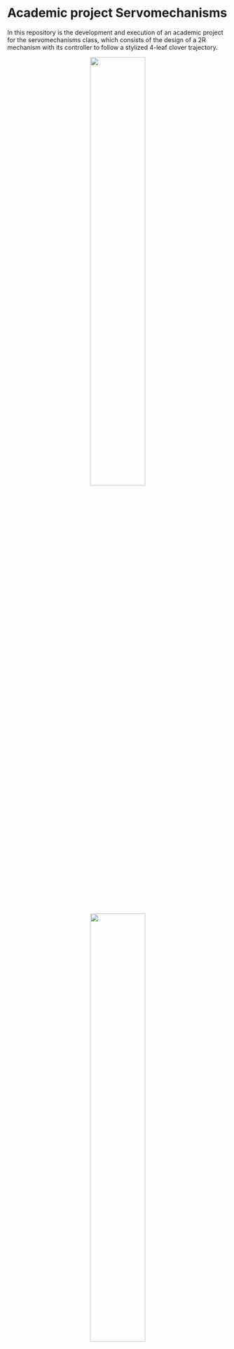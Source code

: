 # Academic project Servomechanisms

<!-- Code for equations in readme(dark and light theme) -->
<!-- <div align="center">
    <img src="https://render.githubusercontent.com/render/math?math=#gh-light-mode-only">
    <img src="https://render.githubusercontent.com/render/math?math=\color{white}#gh-dark-mode-only">
</div> -->

In this repository is the development and execution of an academic project for the servomechanisms class, which consists of the design of a 2R mechanism with its controller to follow a stylized 4-leaf clover trajectory.

<p align="center">
    <img src="https://user-images.githubusercontent.com/30636259/162853501-dc5d82a1-a1a8-400b-a79d-732aa4fc7b76.png#gh-light-mode-only" width="50%">
    <img src="https://user-images.githubusercontent.com/30636259/162853672-40be02ba-91de-41b1-a5ad-18836164fe8d.png#gh-dark-mode-only" width="50%">
</p>

## Kinematics

### Forward kinematics

<img align="left" src="https://user-images.githubusercontent.com/30636259/162853342-b16c023d-a1df-4db6-a581-ba26dc9f7edf.png#gh-light-mode-only" width="50%">
<img align="left" src="https://user-images.githubusercontent.com/30636259/162854336-6a8ddec8-bac3-440e-9ae9-44d7c8041ed7.png#gh-dark-mode-only" width="50%">

<!-- $$
\large
\cos(\theta_i)=\frac{x_i}{L_i}\\
\sin(\theta_i)=\frac{y_i}{L_i}
$$ -->
<div align="center">
    <img src="https://render.githubusercontent.com/render/math?math=\large\cos(\theta_i)=\frac{x_i}{L_i}#gh-light-mode-only">
    <img src="https://render.githubusercontent.com/render/math?math=\color{white}\large\cos(\theta_i)=\frac{x_i}{L_i}#gh-dark-mode-only"> 
    <br>
    <img src="https://render.githubusercontent.com/render/math?math=\large\sin(\theta_i)=\frac{y_i}{L_i}#gh-light-mode-only">
    <img src="https://render.githubusercontent.com/render/math?math=\color{white}\large\sin(\theta_i)=\frac{y_i}{L_i}#gh-dark-mode-only">
</div>

Taking into account the above, the final end of the mechanism is in:

<!-- $$
x=x_1+x_2\\
\boxed{x=L_1\cos(\theta_1)+L_2\cos(\theta_1+\theta_2)}
$$ -->
<div align="center">
    <img src="https://render.githubusercontent.com/render/math?math=x=x_1%2Bx_2#gh-light-mode-only">
    <img src="https://render.githubusercontent.com/render/math?math=\color{white}x=x_1%2Bx_2#gh-dark-mode-only">
    <br>
    <img src="https://render.githubusercontent.com/render/math?math=\boxed{x=L_1\cos(\theta_1)%2BL_2\cos(\theta_1%2B\theta_2)}#gh-light-mode-only">
    <img src="https://render.githubusercontent.com/render/math?math=\color{white}\boxed{x=L_1\cos(\theta_1)%2BL_2\cos(\theta_1%2B\theta_2)}#gh-dark-mode-only">
</div>

<!-- $$
y=y_1+y_2\\
\boxed{y=L_1\sin(\theta_1)+L_2\sin(\theta_1+\theta_2)}
$$ -->
<div align="center">
    <img src="https://render.githubusercontent.com/render/math?math=y=y_1%2By_2#gh-light-mode-only">
    <img src="https://render.githubusercontent.com/render/math?math=\color{white}y=y_1%2By_2#gh-dark-mode-only">
    <br>
    <img src="https://render.githubusercontent.com/render/math?math=\boxed{y=L_1\sin(\theta_1)%2BL_2\sin(\theta_1%2B\theta_2)}#gh-light-mode-only">
    <img src="https://render.githubusercontent.com/render/math?math=\color{white}\boxed{y=L_1\sin(\theta_1)%2BL_2\sin(\theta_1%2B\theta_2)}#gh-dark-mode-only">
</div>

<br clear="all">

> The development of these equations is in the [forward kinematics function](forwardKinematics.m).

### Inverse kinematics

<img align="left" src="https://user-images.githubusercontent.com/30636259/162852730-4edd24f3-1cd4-49e1-a7b3-b6c2f1de69ab.png#gh-light-mode-only" width="40%">
<img align="left" src="https://user-images.githubusercontent.com/30636259/162852792-12c7eb79-8c1f-40f1-bb90-877961caac28.png#gh-dark-mode-only" width="40%">

<!-- $$
\large
L^2=x^2+y^2\\
\alpha=\arctan2\left(\frac{y}{x}\right)
$$ -->
<div align="center">
    <img src="https://render.githubusercontent.com/render/math?math=\large%20L^2=x^2%2By^2#gh-light-mode-only">
    <img src="https://render.githubusercontent.com/render/math?math=\color{white}\large%20L^2=x^2%2By^2#gh-dark-mode-only">
    <br>
    <img src="https://render.githubusercontent.com/render/math?math=\large\alpha=\arctan2\left(\frac{y}{x}\right)#gh-light-mode-only">
    <img src="https://render.githubusercontent.com/render/math?math=\color{white}\large\alpha=\arctan2\left(\frac{y}{x}\right)#gh-dark-mode-only">
</div>
<br>

Using the law of cosines, we find that:

<!-- $$
L^2=L_1^2+L_2^2-2L_1L_2\cos(\pi-\theta_2)\\
L^2=L_1^2+L_2^2+2L_1L_2\cos(\theta_2)\\
\boxed{\theta_2=\arccos\left(\frac{L^2-L_1^2-L_2^2}{2L_1L_2}\right)}
$$ -->
<div align="center">
    <img src="https://render.githubusercontent.com/render/math?math=L^2=L_1^2%2BL_2^2-2L_1L_2\cos(\pi-\theta_2)#gh-light-mode-only">
    <img src="https://render.githubusercontent.com/render/math?math=\color{white}L^2=L_1^2%2BL_2^2-2L_1L_2\cos(\pi-\theta_2)#gh-dark-mode-only">
    <br>
    <img src="https://render.githubusercontent.com/render/math?math=L^2=L_1^2%2BL_2^2%2B2L_1L_2\cos(\theta_2)#gh-light-mode-only">
    <img src="https://render.githubusercontent.com/render/math?math=\color{white}L^2=L_1^2%2BL_2^2%2B2L_1L_2\cos(\theta_2)#gh-dark-mode-only">
    <br>
    <img src="https://render.githubusercontent.com/render/math?math=\boxed{\theta_2=\arccos\left(\frac{L^2-L_1^2-L_2^2}{2L_1L_2}\right)}#gh-light-mode-only">
    <img src="https://render.githubusercontent.com/render/math?math=\color{white}\boxed{\theta_2=\arccos\left(\frac{L^2-L_1^2-L_2^2}{2L_1L_2}\right)}#gh-dark-mode-only">
</div>

<br>

<!-- $$
L_2^2=L_1^2+L^2-2LL_1\cos(\alpha-\theta_1)\\
\boxed{\theta_1=\alpha-\arccos\left(-\frac{L_2^2-L_1^2-L^2}{2L_1L}\right)}
$$ -->
<div align="center">
    <img src="https://render.githubusercontent.com/render/math?math=L_2^2=L_1^2%2BL^2-2LL_1\cos(\alpha-\theta_1)#gh-light-mode-only">
    <img src="https://render.githubusercontent.com/render/math?math=\color{white}L_2^2=L_1^2%2BL^2-2LL_1\cos(\alpha-\theta_1)#gh-dark-mode-only">
    <br>
    <img src="https://render.githubusercontent.com/render/math?math=\boxed{\theta_1=\alpha-\arccos\left(-\frac{L_2^2-L_1^2-L^2}{2L_1L}\right)}#gh-light-mode-only">
    <img src="https://render.githubusercontent.com/render/math?math=\color{white}\boxed{\theta_1=\alpha-\arccos\left(-\frac{L_2^2-L_1^2-L^2}{2L_1L}\right)}#gh-dark-mode-only">
</div>

<br clear="all">

> The development of these equations is in the [inverse kinematics function](forwardKinematics.m).
